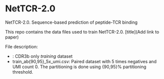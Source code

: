 # NetTCR-2.0
NetTCR-2.0. Sequence-based prediction of peptide-TCR binding

This repo contains the data files used to train NetTCR-2.0. [title](Add link to paper)

File description:
- : CDR3b only *training* dataset
- train_ab{90,95}_5x_umi.csv: Paired dataset with 5 times negatives and UMI count 0. The partitioning is done using {90,95}% partitioning threshold. 

